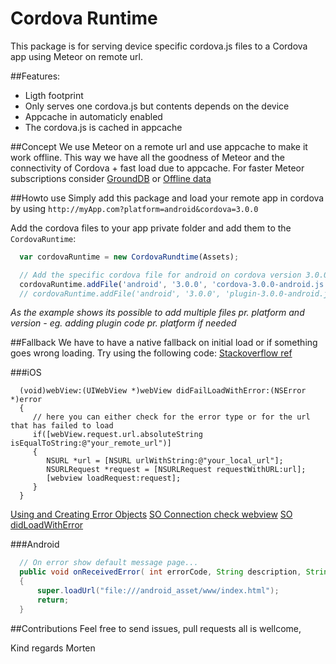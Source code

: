 Cordova Runtime
==============

This package is for serving device specific cordova.js files to a Cordova app using Meteor on remote url.

##Features:
* Ligth footprint
* Only serves one cordova.js but contents depends on the device
* Appcache in automaticly enabled
* The cordova.js is cached in appcache

##Concept
We use Meteor on a remote url and use appcache to make it work offline. This way we have all the goodness of Meteor and the connectivity of Cordova + fast load due to appcache.
For faster Meteor subscriptions consider [GroundDB](https://github.com/GroundMeteor/Meteor-GroundDB) or [Offline data](https://github.com/awwx/meteor-offline-data)

##Howto use
Simply add this package and load your remote app in cordova by using `http://myApp.com?platform=android&cordova=3.0.0`

Add the cordova files to your app private folder and add them to the `CordovaRuntime`:

```js
  var cordovaRuntime = new CordovaRundtime(Assets);

  // Add the specific cordova file for android on cordova version 3.0.0
  cordovaRuntime.addFile('android', '3.0.0', 'cordova-3.0.0-android.js');
  // cordovaRuntime.addFile('android', '3.0.0', 'plugin-3.0.0-android.js');

```
*As the example shows its possible to add multiple files pr. platform and version - eg. adding plugin code pr. platform if needed*

##Fallback
We have to have a native fallback on initial load or if something goes wrong loading. Try using the following code:
[Stackoverflow ref](http://stackoverflow.com/questions/17294338/phonegap-cordova-ios-load-remote-url-how-to-fallback-to-local-index-html-on-er)

###iOS
```
  (void)webView:(UIWebView *)webView didFailLoadWithError:(NSError *)error
  {
     // here you can either check for the error type or for the url that has failed to load
     if([webView.request.url.absoluteString isEqualToString:@"your_remote_url")]
     {
        NSURL *url = [NSURL urlWithString:@"your_local_url"];
        NSURLRequest *request = [NSURLRequest requestWithURL:url];
        [webview loadRequest:request];
     }
  }
```
[Using and Creating Error Objects](https://developer.apple.com/library/Mac/documentation/Cocoa/Conceptual/ErrorHandlingCocoa/CreateCustomizeNSError/CreateCustomizeNSError.html)
[SO Connection check webview](http://stackoverflow.com/questions/8493082/simple-alert-view-for-connection-check-in-a-web-view)
[SO didLoadWithError](http://stackoverflow.com/questions/7028383/didfailloadwitherror-is-called-with-uiwebview-even-though-page-later-loads)

###Android
```java
  // On error show default message page...
  public void onReceivedError( int errorCode, String description, String failingUrl)
  {
      super.loadUrl("file:///android_asset/www/index.html");
      return;
  }
```

##Contributions
Feel free to send issues, pull requests all is wellcome,

Kind regards Morten